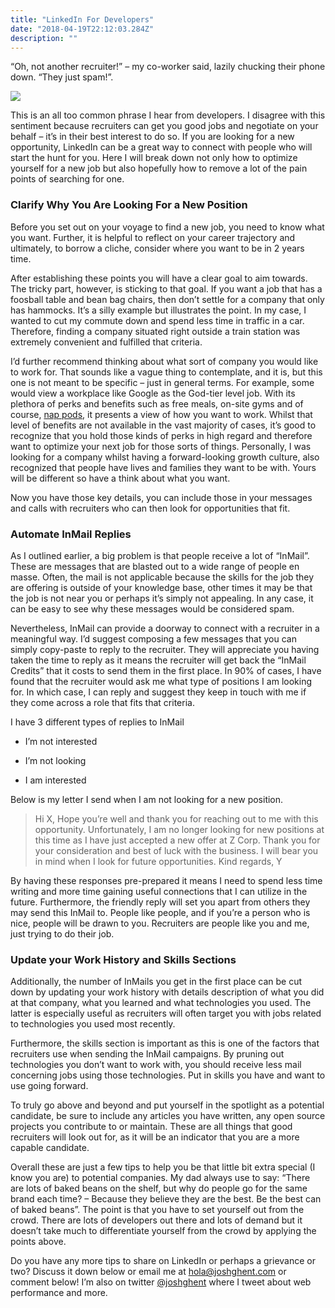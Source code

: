 ```yaml
---
title: "LinkedIn For Developers"
date: "2018-04-19T22:12:03.284Z"
description: ""
---
```


“Oh, not another recruiter!” – my co-worker said, lazily chucking their phone down. “They just spam!”.

![](https://cdn-images-1.medium.com/max/10368/1*-FpmhaWSMn5ieGS-yYUPFA@2x.jpeg)

This is an all too common phrase I hear from developers. I disagree with this sentiment because recruiters can get you good jobs and negotiate on your behalf – it’s in their best interest to do so. If you are looking for a new opportunity, LinkedIn can be a great way to connect with people who will start the hunt for you. Here I will break down not only how to optimize yourself for a new job but also hopefully how to remove a lot of the pain points of searching for one.

### Clarify Why You Are Looking For a New Position

Before you set out on your voyage to find a new job, you need to know what you want. Further, it is helpful to reflect on your career trajectory and ultimately, to borrow a cliche, consider where you want to be in 2 years time.

After establishing these points you will have a clear goal to aim towards. The tricky part, however, is sticking to that goal. If you want a job that has a foosball table and bean bag chairs, then don’t settle for a company that only has hammocks. It’s a silly example but illustrates the point. In my case, I wanted to cut my commute down and spend less time in traffic in a car. Therefore, finding a company situated right outside a train station was extremely convenient and fulfilled that criteria.

I’d further recommend thinking about what sort of company you would like to work for. That sounds like a vague thing to contemplate, and it is, but this one is not meant to be specific – just in general terms. For example, some would view a workplace like Google as the God-tier level job. With its plethora of perks and benefits such as free meals, on-site gyms and of course, [nap pods](https://www.decoist.com/nap-pods-office/), it presents a view of how you want to work. Whilst that level of benefits are not available in the vast majority of cases, it’s good to recognize that you hold those kinds of perks in high regard and therefore want to optimize your next job for those sorts of things. Personally, I was looking for a company whilst having a forward-looking growth culture, also recognized that people have lives and families they want to be with. Yours will be different so have a think about what you want.

Now you have those key details, you can include those in your messages and calls with recruiters who can then look for opportunities that fit.

### Automate InMail Replies

As I outlined earlier, a big problem is that people receive a lot of “InMail”. These are messages that are blasted out to a wide range of people en masse. Often, the mail is not applicable because the skills for the job they are offering is outside of your knowledge base, other times it may be that the job is not near you or perhaps it’s simply not appealing. In any case, it can be easy to see why these messages would be considered spam.

Nevertheless, InMail can provide a doorway to connect with a recruiter in a meaningful way. I’d suggest composing a few messages that you can simply copy-paste to reply to the recruiter. They will appreciate you having taken the time to reply as it means the recruiter will get back the “InMail Credits” that it costs to send them in the first place. In 90% of cases, I have found that the recruiter would ask me what type of positions I am looking for. In which case, I can reply and suggest they keep in touch with me if they come across a role that fits that criteria.

I have 3 different types of replies to InMail

* I’m not interested

* I’m not looking

* I am interested

Below is my letter I send when I am not looking for a new position.
> Hi X,
> Hope you’re well and thank you for reaching out to me with this opportunity.
> Unfortunately, I am no longer looking for new positions at this time as I have just accepted a new offer at Z Corp.
> Thank you for your consideration and best of luck with the business. I will bear you in mind when I look for future opportunities.
> Kind regards,
> Y

By having these responses pre-prepared it means I need to spend less time writing and more time gaining useful connections that I can utilize in the future. Furthermore, the friendly reply will set you apart from others they may send this InMail to. People like people, and if you’re a person who is nice, people will be drawn to you. Recruiters are people like you and me, just trying to do their job.

### Update your Work History and Skills Sections

Additionally, the number of InMails you get in the first place can be cut down by updating your work history with details description of what you did at that company, what you learned and what technologies you used. The latter is especially useful as recruiters will often target you with jobs related to technologies you used most recently.

Furthermore, the skills section is important as this is one of the factors that recruiters use when sending the InMail campaigns. By pruning out technologies you don’t want to work with, you should receive less mail concerning jobs using those technologies. Put in skills you have and want to use going forward.

To truly go above and beyond and put yourself in the spotlight as a potential candidate, be sure to include any articles you have written, any open source projects you contribute to or maintain. These are all things that good recruiters will look out for, as it will be an indicator that you are a more capable candidate.

Overall these are just a few tips to help you be that little bit extra special (I know you are) to potential companies. My dad always use to say: “There are lots of baked beans on the shelf, but why do people go for the same brand each time? – Because they believe they are the best. Be the best can of baked beans”. The point is that you have to set yourself out from the crowd. There are lots of developers out there and lots of demand but it doesn’t take much to differentiate yourself from the crowd by applying the points above.

Do you have any more tips to share on LinkedIn or perhaps a grievance or two? Discuss it down below or email me at [hola@joshghent.com](mailto:hola@joshghent.com) or comment below! I’m also on twitter [@joshghent](https://twitter.com/joshghent) where I tweet about web performance and more.
